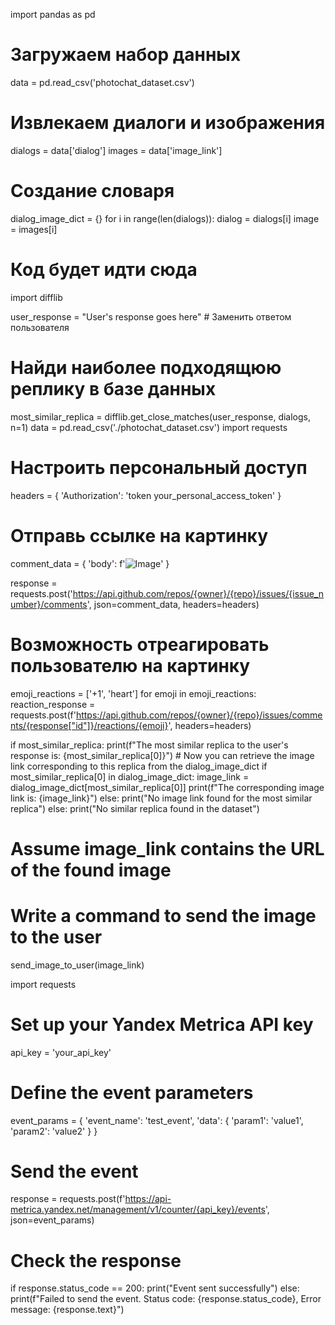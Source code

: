 import pandas as pd

# Загружаем набор данных
data = pd.read_csv('photochat_dataset.csv')

# Извлекаем диалоги и изображения
dialogs = data['dialog']
images = data['image_link']

# Создание словаря
dialog_image_dict = {}
for i in range(len(dialogs)):
    dialog = dialogs[i]
    image = images[i]
    

# Код будет идти сюда
import difflib

user_response = "User's response goes here"  # Заменить ответом пользователя
# Найди наиболее подходящюю реплику в базе данных
most_similar_replica = difflib.get_close_matches(user_response, dialogs, n=1)
data = pd.read_csv('./photochat_dataset.csv')
import requests

# Настроить персональный доступ
headers = {
    'Authorization': 'token your_personal_access_token'
}

# Отправь cсылкe на картинку
comment_data = {
    'body': f'![Image]({image_link})'
}

response = requests.post('https://api.github.com/repos/{owner}/{repo}/issues/{issue_number}/comments', json=comment_data, headers=headers)

# Возможность отреагировать пользователю на картинку
emoji_reactions = ['+1', 'heart']
for emoji in emoji_reactions:
    reaction_response = requests.post(f'https://api.github.com/repos/{owner}/{repo}/issues/comments/{response["id"]}/reactions/{emoji}', headers=headers)

if most_similar_replica:
    print(f"The most similar replica to the user's response is: {most_similar_replica[0]}")
    # Now you can retrieve the image link corresponding to this replica from the dialog_image_dict
    if most_similar_replica[0] in dialog_image_dict:
        image_link = dialog_image_dict[most_similar_replica[0]]
        print(f"The corresponding image link is: {image_link}")
    else:
        print("No image link found for the most similar replica")
else:
    print("No similar replica found in the dataset")
# Assume image_link contains the URL of the found image
# Write a command to send the image to the user
send_image_to_user(image_link)

import requests

# Set up your Yandex Metrica API key
api_key = 'your_api_key'

# Define the event parameters
event_params = {
    'event_name': 'test_event',
    'data': {
        'param1': 'value1',
        'param2': 'value2'
    }
}

# Send the event
response = requests.post(f'https://api-metrica.yandex.net/management/v1/counter/{api_key}/events', json=event_params)

# Check the response
if response.status_code == 200:
    print("Event sent successfully")
else:
    print(f"Failed to send the event. Status code: {response.status_code}, Error message: {response.text}")
